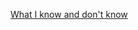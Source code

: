 [What I know and don't know](https://docs.google.com/presentation/d/1fEgo0QYK0GvzHy6xeYpOWLY9Ghfiy2dVN0X2bzOZDUc/edit?usp=sharing)

